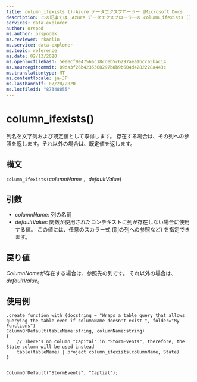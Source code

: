 ```yaml
---
title: column_ifexists ()-Azure データエクスプローラー |Microsoft Docs
description: この記事では、Azure データエクスプローラーの column_ifexists () について説明します。
services: data-explorer
author: orspod
ms.author: orspodek
ms.reviewer: rkarlin
ms.service: data-explorer
ms.topic: reference
ms.date: 02/13/2020
ms.openlocfilehash: 5eeecf9e4756ac18cdeb5c6297aea1bcca5bac14
ms.sourcegitcommit: 09da3f26b4235368297b8b9b604d4282228a443c
ms.translationtype: MT
ms.contentlocale: ja-JP
ms.lasthandoff: 07/28/2020
ms.locfileid: "87348855"
---
```

# <a name="column_ifexists"></a>column_ifexists()

列名を文字列および既定値として取得します。 存在する場合は、その列への参照を返します。それ以外の場合は、既定値を返します。

## <a name="syntax"></a>構文

`column_ifexists(`*columnName* `, `*defaultValue*)

## <a name="arguments"></a>引数

* *columnName*: 列の名前
* *defaultValue*: 関数が使用されたコンテキストに列が存在しない場合に使用する値。
                  この値には、任意のスカラー式 (別の列への参照など) を指定できます。

## <a name="returns"></a>戻り値

*ColumnName*が存在する場合は、参照先の列です。 それ以外の場合は、 *defaultValue*。

## <a name="examples"></a>使用例

```kusto
.create function with (docstring = "Wraps a table query that allows querying the table even if columnName doesn't exist ", folder="My Functions")
ColumnOrDefault(tableName:string, columnName:string)
{
    // There's no column "Capital" in "StormEvents", therefore, the State column will be used instead
    table(tableName) | project column_ifexists(columnName, State)
}


ColumnOrDefault("StormEvents", "Captial");
```